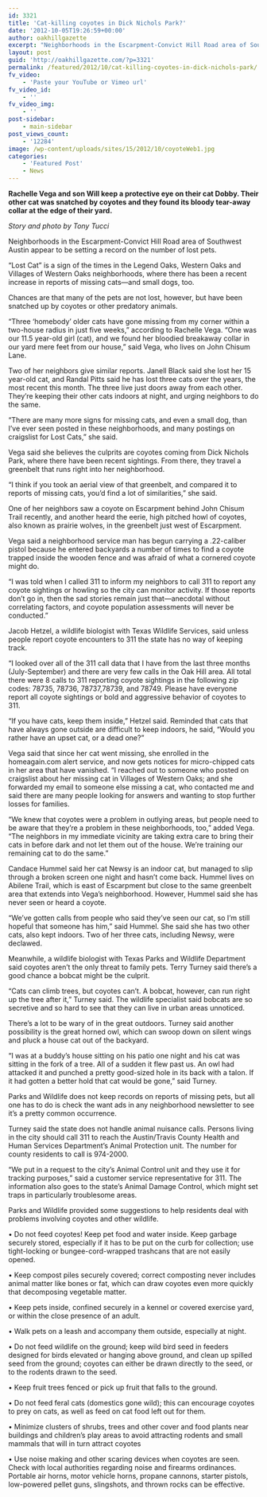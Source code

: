 ```yaml
---
id: 3321
title: 'Cat-killing coyotes in Dick Nichols Park?'
date: '2012-10-05T19:26:59+00:00'
author: oakhillgazette
excerpt: "Neighborhoods in the Escarpment-Convict Hill Road area of Southwest Austin appear to be setting a record on the number of lost pets.\n\n\"Lost Cat\" is a sign of the times in the Legend Oaks, Western Oaks and Villages of Western Oaks neighborhoods, where there has been a recent increase in reports of missing cats—and small dogs, too.\n\nChances are that many of the pets are not lost, however, but have been snatched up by coyotes or other predatory animals."
layout: post
guid: 'http://oakhillgazette.com/?p=3321'
permalink: /featured/2012/10/cat-killing-coyotes-in-dick-nichols-park/
fv_video:
    - 'Paste your YouTube or Vimeo url'
fv_video_id:
    - ''
fv_video_img:
    - ''
post-sidebar:
    - main-sidebar
post_views_count:
    - '12284'
image: /wp-content/uploads/sites/15/2012/10/coyoteWeb1.jpg
categories:
    - 'Featured Post'
    - News
---
```


**Rachelle Vega and son Will keep a protective eye on their cat Dobby. Their other cat was snatched by coyotes and they found its bloody tear-away collar at the edge of their yard.**

*Story and photo by Tony Tucci*

Neighborhoods in the Escarpment-Convict Hill Road area of Southwest Austin appear to be setting a record on the number of lost pets.

“Lost Cat” is a sign of the times in the Legend Oaks, Western Oaks and Villages of Western Oaks neighborhoods, where there has been a recent increase in reports of missing cats—and small dogs, too.

Chances are that many of the pets are not lost, however, but have been snatched up by coyotes or other predatory animals.

“Three ‘homebody’ older cats have gone missing from my corner within a two-house radius in just five weeks,” according to Rachelle Vega. “One was our 11.5 year-old girl (cat), and we found her bloodied breakaway collar in our yard mere feet from our house,” said Vega, who lives on John Chisum Lane.

Two of her neighbors give similar reports. Janell Black said she lost her 15 year-old cat, and Randal Pitts said he has lost three cats over the years, the most recent this month. The three live just doors away from each other. They’re keeping their other cats indoors at night, and urging neighbors to do the same.

“There are many more signs for missing cats, and even a small dog, than I’ve ever seen posted in these neighborhoods, and many postings on craigslist for Lost Cats,” she said.

Vega said she believes the culprits are coyotes coming from Dick Nichols Park, where there have been recent sightings. From there, they travel a greenbelt that runs right into her neighborhood.

“I think if you took an aerial view of that greenbelt, and compared it to reports of missing cats, you’d find a lot of similarities,” she said.

One of her neighbors saw a coyote on Escarpment behind John Chisum Trail recently, and another heard the eerie, high pitched howl of coyotes, also known as prairie wolves, in the greenbelt just west of Escarpment.

Vega said a neighborhood service man has begun carrying a .22-caliber pistol because he entered backyards a number of times to find a coyote trapped inside the wooden fence and was afraid of what a cornered coyote might do.

“I was told when I called 311 to inform my neighbors to call 311 to report any coyote sightings or howling so the city can monitor activity. If those reports don’t go in, then the sad stories remain just that—anecdotal without correlating factors, and coyote population assessments will never be conducted.”

Jacob Hetzel, a wildlife biologist with Texas Wildlife Services, said unless people report coyote encounters to 311 the state has no way of keeping track.

“I looked over all of the 311 call data that I have from the last three months (July-September) and there are very few calls in the Oak Hill area. All total there were 8 calls to 311 reporting coyote sightings in the following zip codes: 78735, 78736, 78737,78739, and 78749. Please have everyone report all coyote sightings or bold and aggressive behavior of coyotes to 311.

“If you have cats, keep them inside,” Hetzel said. Reminded that cats that have always gone outside are difficult to keep indoors, he said, “Would you rather have an upset cat, or a dead one?”

Vega said that since her cat went missing, she enrolled in the homeagain.com alert service, and now gets notices for micro-chipped cats in her area that have vanished. “I reached out to someone who posted on craigslist about her missing cat in Villages of Western Oaks; and she forwarded my email to someone else missing a cat, who contacted me and said there are many people looking for answers and wanting to stop further losses for families.

“We knew that coyotes were a problem in outlying areas, but people need to be aware that they’re a problem in these neighborhoods, too,” added Vega. “The neighbors in my immediate vicinity are taking extra care to bring their cats in before dark and not let them out of the house. We’re training our remaining cat to do the same.”

Candace Hummel said her cat Newsy is an indoor cat, but managed to slip through a broken screen one night and hasn’t come back. Hummel lives on Abilene Trail, which is east of Escarpment but close to the same greenbelt area that extends into Vega’s neighborhood. However, Hummel said she has never seen or heard a coyote.

“We’ve gotten calls from people who said they’ve seen our cat, so I’m still hopeful that someone has him,” said Hummel. She said she has two other cats, also kept indoors. Two of her three cats, including Newsy, were declawed.

Meanwhile, a wildlife biologist with Texas Parks and Wildlife Department said coyotes aren’t the only threat to family pets. Terry Turney said there’s a good chance a bobcat might be the culprit.

“Cats can climb trees, but coyotes can’t. A bobcat, however, can run right up the tree after it,” Turney said. The wildlife specialist said bobcats are so secretive and so hard to see that they can live in urban areas unnoticed.

There’s a lot to be wary of in the great outdoors. Turney said another possibility is the great horned owl, which can swoop down on silent wings and pluck a house cat out of the backyard.

“I was at a buddy’s house sitting on his patio one night and his cat was sitting in the fork of a tree. All of a sudden it flew past us. An owl had attacked it and punched a pretty good-sized hole in its back with a talon. If it had gotten a better hold that cat would be gone,” said Turney.

Parks and Wildlife does not keep records on reports of missing pets, but all one has to do is check the want ads in any neighborhood newsletter to see it’s a pretty common occurrence.

Turney said the state does not handle animal nuisance calls. Persons living in the city should call 311 to reach the Austin/Travis County Health and Human Services Department’s Animal Protection unit. The number for county residents to call is 974-2000.

“We put in a request to the city’s Animal Control unit and they use it for tracking purposes,” said a customer service representative for 311. The information also goes to the state’s Animal Damage Control, which might set traps in particularly troublesome areas.

Parks and Wildlife provided some suggestions to help residents deal with problems involving coyotes and other wildlife.

• Do not feed coyotes! Keep pet food and water inside. Keep garbage securely stored, especially if it has to be put on the curb for collection; use tight-locking or bungee-cord-wrapped trashcans that are not easily opened.

• Keep compost piles securely covered; correct composting never includes animal matter like bones or fat, which can draw coyotes even more quickly that decomposing vegetable matter.

• Keep pets inside, confined securely in a kennel or covered exercise yard, or within the close presence of an adult.

• Walk pets on a leash and accompany them outside, especially at night.

• Do not feed wildlife on the ground; keep wild bird seed in feeders designed for birds elevated or hanging above ground, and clean up spilled seed from the ground; coyotes can either be drawn directly to the seed, or to the rodents drawn to the seed.

• Keep fruit trees fenced or pick up fruit that falls to the ground.

• Do not feed feral cats (domestics gone wild); this can encourage coyotes to prey on cats, as well as feed on cat food left out for them.

• Minimize clusters of shrubs, trees and other cover and food plants near buildings and children’s play areas to avoid attracting rodents and small mammals that will in turn attract coyotes

• Use noise making and other scaring devices when coyotes are seen. Check with local authorities regarding noise and firearms ordinances. Portable air horns, motor vehicle horns, propane cannons, starter pistols, low-powered pellet guns, slingshots, and thrown rocks can be effective.